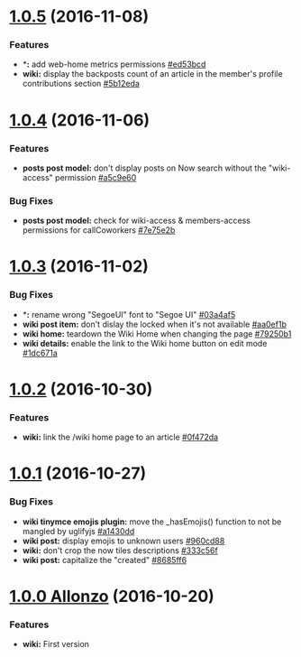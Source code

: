<a name="1.0.5"></a>
# [1.0.5](https://github.com/CodeCorico/allons-y-wiki/compare/1.0.4...1.0.5) (2016-11-08)

### Features
* ***:** add web-home metrics permissions [#ed53bcd](https://github.com/CodeCorico/allons-y-wiki/commit/ed53bcd)
* **wiki:** display the backposts count of an article in the member's profile contributions section [#5b12eda](https://github.com/CodeCorico/allons-y-wiki/commit/5b12eda)

<a name="1.0.4"></a>
# [1.0.4](https://github.com/CodeCorico/allons-y-wiki/compare/1.0.3...1.0.4) (2016-11-06)

### Features
* **posts post model:** don't display posts on Now search without the "wiki-access" permission [#a5c9e60](https://github.com/CodeCorico/allons-y-wiki/commit/a5c9e60)

### Bug Fixes
* **posts post model:** check for wiki-access & members-access permissions for callCoworkers [#7e75e2b](https://github.com/CodeCorico/allons-y-wiki/commit/7e75e2b)

<a name="1.0.3"></a>
# [1.0.3](https://github.com/CodeCorico/allons-y-wiki/compare/1.0.2...1.0.3) (2016-11-02)

### Bug Fixes
* ***:** rename wrong "SegoeUI" font to "Segoe UI" [#03a4af5](https://github.com/CodeCorico/allons-y-wiki/commit/03a4af5)
* **wiki post item:** don't dislay the locked when it's not available [#aa0ef1b](https://github.com/CodeCorico/allons-y-wiki/commit/aa0ef1b)
* **wiki home:** teardown the Wiki Home when changing the page [#79250b1](https://github.com/CodeCorico/allons-y-wiki/commit/79250b1)
* **wiki details:** enable the link to the Wiki home button on edit mode [#1dc671a](https://github.com/CodeCorico/allons-y-wiki/commit/1dc671a)

<a name="1.0.2"></a>
# [1.0.2](https://github.com/CodeCorico/allons-y-wiki/compare/1.0.1...1.0.2) (2016-10-30)

### Features
* **wiki:** link the /wiki home page to an article [#0f472da](https://github.com/CodeCorico/allons-y-wiki/commit/0f472da)

<a name="1.0.1"></a>
# [1.0.1](https://github.com/CodeCorico/allons-y-wiki/compare/1.0.0...1.0.1) (2016-10-27)

### Bug Fixes
* **wiki tinymce emojis plugin:** move the _hasEmojis() function to not be mangled by uglifyjs [#a1430dd](https://github.com/CodeCorico/allons-y-wiki/commit/a1430dd)
* **wiki post:** display emojis to unknown users [#960cd88](https://github.com/CodeCorico/allons-y-wiki/commit/960cd88)
* **wiki:** don't crop the now tiles descriptions [#333c56f](https://github.com/CodeCorico/allons-y-wiki/commit/333c56f)
* **wiki post:** capitalize the "created" [#8685ff6](https://github.com/CodeCorico/allons-y-wiki/commit/8685ff6)

<a name="1.0.0"></a>
# [1.0.0 Allonzo](https://github.com/CodeCorico/allons-y-wiki/releases/tag/1.0.0) (2016-10-20)

### Features

* **wiki:** First version
